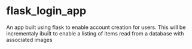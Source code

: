 # flask_login_app
An app built using flask to enable account creation for users. This will be incrementaly ibuilt to enable a listing of items read from a database with associated images

